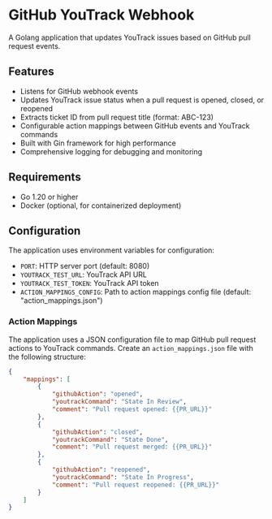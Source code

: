 # GitHub YouTrack Webhook


A Golang application that updates YouTrack issues based on GitHub pull request events.

## Features

- Listens for GitHub webhook events
- Updates YouTrack issue status when a pull request is opened, closed, or reopened
- Extracts ticket ID from pull request title (format: ABC-123)
- Configurable action mappings between GitHub events and YouTrack commands
- Built with Gin framework for high performance
- Comprehensive logging for debugging and monitoring

## Requirements

- Go 1.20 or higher
- Docker (optional, for containerized deployment)

## Configuration

The application uses environment variables for configuration:

- `PORT`: HTTP server port (default: 8080)
- `YOUTRACK_TEST_URL`: YouTrack API URL
- `YOUTRACK_TEST_TOKEN`: YouTrack API token
- `ACTION_MAPPINGS_CONFIG`: Path to action mappings config file (default: "action_mappings.json")

### Action Mappings

The application uses a JSON configuration file to map GitHub pull request actions to YouTrack commands.
Create an `action_mappings.json` file with the following structure:

```json
{
    "mappings": [
        {
            "githubAction": "opened",
            "youtrackCommand": "State In Review",
            "comment": "Pull request opened: {{PR_URL}}"
        },
        {
            "githubAction": "closed",
            "youtrackCommand": "State Done",
            "comment": "Pull request merged: {{PR_URL}}"
        },
        {
            "githubAction": "reopened",
            "youtrackCommand": "State In Progress",
            "comment": "Pull request reopened: {{PR_URL}}"
        }
    ]
}